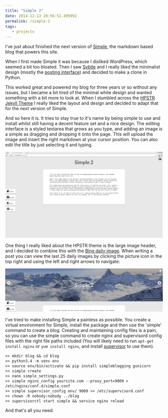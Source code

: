```yaml
---
title: "Simple 2"
date: 2014-12-13 20:56:51.495992
permalink: /simple-2
tags:
   - projects
---
```


I've just about finished the next version of [Simple](https://github.com/orf/simple), the markdown based blog that powers this site.

When I first made Simple it was because I disliked WordPress, which seemed a bit too bloated. Then I saw [Svbtle](https://svbtle.com/) and I really liked the minimalist design (mostly the [posting interface](https://svbtle.com/#write)) and decided to make a clone in Python.

This worked great and powered my blog for three years or so without any issues, but I became a bit tired of the minimal white design and wanted something with a bit more to look at. When I stumbled across the [HPSTR Jekyll Theme](https://mademistakes.com/articles/hpstr-jekyll-theme/) I really liked the layout and design and decided to adapt that for the next version of Simple.

And so here it is. It tries to stay true to it's name by being simple to use and install whilst still having a decent feature set and a nice design. The editing interface is a styled textarea that grows as you type, and adding an image is a simple as dragging and dropping it onto the page. This will upload the image and insert the right markdown at your cursor position. You can also edit the title by just selecting it and typing.

![](./editor_VAX22JW3.png)

One thing I really liked about the HPSTR theme is the large image header, and I decided to combine this with the [Bing daily image](http://www.istartedsomething.com/bingimages/). When writing a post you can view the last 25 daily images by clicking the picture icon in the top right and using the left and right arrows to navigate:

![](./header-min_L2J3XEBM.png)

I've tried to make installing Simple a painless as possible. You create a virtual environment for Simple, install the package and then use the 'simple' command to create a blog. Creating and maintaining config files is a pain, so you can use the simple command to create nginx and supervisord config files with the right file paths included (You will likely need to run `apt-get install nginx` or `yum install nginx`, and install [supervisor](http://supervisord.org/installing.html) to use them).


    >> mkdir blog && cd blog
    >> python3.4 -m venv env
    >> source env/bin/activate && pip install simpleblogging gunicorn
    >> simple create
    >> nano simple_settings.py
    >> simple nginx_config yoursite.com --proxy_port=9009 > /etc/nginx/conf.d/simple.conf
    >> simple supervisor_config env/ 9009 >> /etc/supervisord.conf
    >> chown -R nobody:nobody ../blog
    >> supervisorctl start simple && service nginx reload

And that's all you need.

    